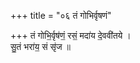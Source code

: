 +++
title = "०६ तं गोभिर्वृषणं"

+++
तं गोभि॒र्वृष॑णं॒ रसं॒ मदा॑य दे॒ववी॑तये ।  
सु॒तं भरा॑य॒ सं सृ॑ज ॥